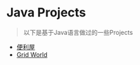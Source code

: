 # Java Projects

> 以下是基于Java语言做过的一些Projects

- [便利屋](https://github.com/zhuwh9/AndroidProject/tree/master/AndroidCode)
- [Grid World](https://github.com/zhuwh9/JavaProjects/tree/master/GridWorld)